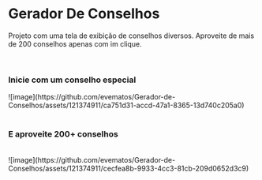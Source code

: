 # Gerador De Conselhos

Projeto com uma tela de exibição de conselhos diversos. Aproveite de mais de 200 conselhos apenas com im clique.

<br>
<h3>Inicie com um conselho especial</h3>
![image](https://github.com/evematos/Gerador-de-Conselhos/assets/121374911/ca751d31-accd-47a1-8365-13d740c205a0)
<br>
<br>
<h3>E aproveite 200+ conselhos</h3>
<br>
![image](https://github.com/evematos/Gerador-de-Conselhos/assets/121374911/cecfea8b-9933-4cc3-81cb-209d0652d3c9)
